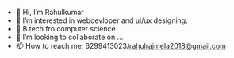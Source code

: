 - 👋 Hi, I’m Rahulkumar
- 👀 I’m interested in webdevloper and ui/ux designing.
- 🌱  B.tech fro computer science
- 💞️ I’m looking to collaborate on ...
- 📫 How to reach me: 6299413023/rahulrajmela2018@gmail.com

<!---
Rahulkumar-source/Rahulkumar-source is a ✨ special ✨ repository because its `README.md` (this file) appears on your GitHub profile.
You can click the Preview link to take a look at your changes.
--->
